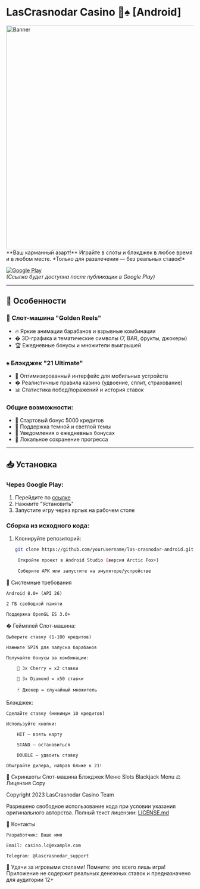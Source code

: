 
# LasCrasnodar Casino 🎰♠️ [Android]
<img src="https://i.imgur.com/lYnbOQ5.png" alt="Banner" width="600" height="600" /> 
**Ваш карманный азарт!** Играйте в слоты и блэкджек в любое время и в любом месте.  
*Только для развлечения — без реальных ставок!*

[![Google Play](https://img.shields.io/badge/Google_Play-414141?style=for-the-badge&logo=google-play&logoColor=white)](https://play.google.com/store/apps/details?id=YOUR_PACKAGE_NAME)  
*(Ссылка будет доступна после публикации в Google Play)*

---

## 🚀 Особенности

### 🎰 **Слот-машина "Golden Reels"**
- 🔥 Яркие анимации барабанов и взрывные комбинации
- � 3D-графика и тематические символы (7, BAR, фрукты, джокеры)
- 🏆 Ежедневные бонусы и множители выигрышей

### ♠️ **Блэкджек "21 Ultimate"**
- 📱 Оптимизированный интерфейс для мобильных устройств
- � Реалистичные правила казино (удвоение, сплит, страхование)
- 📊 Статистика побед/поражений и история ставок

### Общие возможности:
- 💎 Стартовый бонус 5000 кредитов
- 🌙 Поддержка темной и светлой темы
- 🔔 Уведомления о ежедневных бонусах
- 🔐 Локальное сохранение прогресса

---

## 📥 Установка

### Через Google Play:
1. Перейдите по [ссылке](https://play.google.com/store/apps/details?id=YOUR_PACKAGE_NAME)
2. Нажмите "Установить"
3. Запустите игру через ярлык на рабочем столе

### Сборка из исходного кода:
1. Клонируйте репозиторий:
   ```bash
   git clone https://github.com/yourusername/las-crasnodar-android.git

    Откройте проект в Android Studio (версия Arctic Fox+)

    Соберите APK или запустите на эмуляторе/устройстве

📱 Системные требования

    Android 8.0+ (API 26)

    2 ГБ свободной памяти

    Поддержка OpenGL ES 3.0+

� Геймплей
Слот-машина:

    Выберите ставку (1-100 кредитов)

    Нажмите SPIN для запуска барабанов

    Получайте бонусы за комбинации:

        🍒 3x Cherry = x2 ставки

        💎 3x Diamond = x50 ставки

        🃏 Джокер = случайный множитель

Блэкджек:

    Сделайте ставку (минимум 10 кредитов)

    Используйте кнопки:

        HIT — взять карту

        STAND — остановиться

        DOUBLE — удвоить ставку

    Обыграйте дилера, набрав ближе к 21!

📸 Скриншоты
Слот-машина	Блэкджек	Меню
Slots	Blackjack	Menu
⚖️ Лицензия
Copy

Copyright 2023 LasCrasnodar Casino Team

Разрешено свободное использование кода при условии указания оригинального авторства.
Полный текст лицензии: [LICENSE.md](LICENSE.md)

📮 Контакты

    Разработчик: Ваше имя

    Email: casino.lc@example.com

    Telegram: @lascrasnodar_support

🎉 Удачи за игровыми столами! Помните: это всего лишь игра!
Приложение не содержит реальных денежных ставок и предназначено для аудитории 12+
